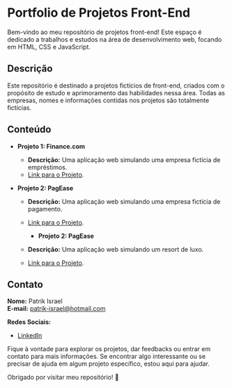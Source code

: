 # Portfolio de Projetos Front-End

Bem-vindo ao meu repositório de projetos front-end! Este espaço é dedicado a trabalhos e estudos na área de desenvolvimento web, focando em HTML, CSS e JavaScript.

## Descrição

Este repositório é destinado a projetos fictícios de front-end, criados com o propósito de estudo e aprimoramento das habilidades nessa área. Todas as empresas, nomes e informações contidas nos projetos são totalmente fictícias.

## Conteúdo

- **Projeto 1: Finance.com**
  - **Descrição:** Uma aplicação web simulando uma empresa fictícia de empréstimos.
  - [Link para o Projeto](https://github.com/PatrikIsrael/frontend-training/tree/main/Finance.com).

- **Projeto 2: PagEase**
  - **Descrição:** Uma aplicação web simulando uma empresa fictícia de pagamento.
  - [Link para o Projeto](https://github.com/PatrikIsrael/frontend-training/tree/main/PagEase).

    - **Projeto 2: PagEase**
  - **Descrição:** Uma aplicação web simulando um resort de luxo.
  - [Link para o Projeto](https://github.com/PatrikIsrael/frontend-training/tree/main/PagEase).

## Contato

**Nome:** Patrik Israel  
**E-mail:** patrik-israel@hotmail.com

**Redes Sociais:**

- [LinkedIn](https://www.linkedin.com/in/seu-linkedin/)

Fique à vontade para explorar os projetos, dar feedbacks ou entrar em contato para mais informações. Se encontrar algo interessante ou se precisar de ajuda em algum projeto específico, estou aqui para ajudar.

Obrigado por visitar meu repositório! 🚀
